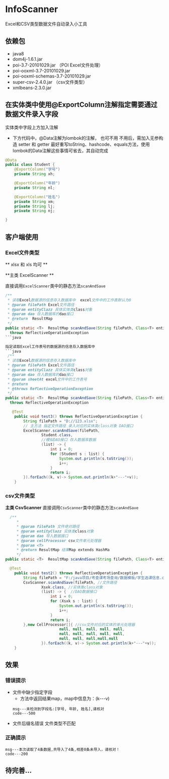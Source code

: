 # InfoScanner
Excel和CSV类型数据文件自动录入小工具
## 依赖包
- java8
- dom4j-1.6.1.jar
- poi-3.7-20101029.jar （POI Excel文件处理）
- poi-ooxml-3.7-20101029.jar
- poi-ooxml-schemas-3.7-20101029.jar
- super-csv-2.4.0.jar （csv文件类型）
- xmlbeans-2.3.0.jar

## 在实体类中使用@ExportColumn注解指定需要通过数据文件录入字段
实体类中字段上方加入注解 
- 下方代码中，@Data注解为lombok的注解，
也可不用 不用后，需加入无参构造 setter 和 getter 
最好重写toString、hashcode、equals方法，使用lombok的Data注解这些事情可省去，其自动完成

```java
@Data 
public class Student {
    @ExportColumn("学号")
    private String xh;

    @ExportColumn("年龄")
    private String nl;

    @ExportColumn("姓名")
    private String xm;
    private String lj;
    private String nj;

}
```

## 客户端使用
### Excel文件类型  
** xlsx 和 xls 均可 **

**主类 ExcelScanner **

直接调用`ExcelScanner`类中的静态方法`scanAndSave`

```java
/**
 * 读取Excel数据源的信息存入数据库中  excel文件中的工作表默认为0
 * @param filePath Excel文件路径
 * @param entityClazz 具体实体类class对象
 * @param dao 存入数据库的dao接口
 * @return  ResultMap
 */
public static <T>  ResultMap scanAndSave(String filePath, Class<T> entityClazz, SaveListDao<T> dao) 
  throws ReflectiveOperationException
```java

指定读取Excel工作表号的数据源的信息存入数据库中 
```java
 /**
 * 读取Excel数据源的信息存入数据库中
 * @param filePath Excel文件路径
 * @param entityClazz 具体实体类class对象
 * @param dao 存入数据库的dao接口
 * @param sheetAt excel文件中的工作表号
 * @return
 * @throws ReflectiveOperationException
 */
public static <T>  ResultMap scanAndSave(String filePath, Class<T> entityClazz, SaveListDao<T> dao, int sheetAt) 
  throws ReflectiveOperationException

```

```java
   @Test
    public void test3() throws ReflectiveOperationException {
        String filePath = "D://123.xlsx";
        // 主方法 指定文件路径 录入对应的实体类class对象 DAO接口
        ExcelScanner.scanAndSave(filePath,
                Student.class,
                //模拟DAO接口 存入数据库数据
                (list) -> {
                    int i = 0;
                    for (Student s : list) {
                        System.out.println(s.toString());
                        i++;
                    }
                    return i;
        }).forEach((k, v)-> System.out.println(k+"---"+v));
    }
```
### csv文件类型
**主类 CsvScanner**
直接调用`CsvScanner`类中的静态方法`scanAndSave`
```java
  /**
	 *
	 * @param filePath 文件绝对路径
	 * @param entityClazz 实体类class对象
	 * @param dao 导入数据接口
	 * @param cellProcessor csv文件单元处理器
	 * @param <T>
	 * @return ResultMap 结果Map extends HashMa
	 */
public static <T>  ResultMap scanAndSave(String filePath, Class<T> entityClazz, SaveListDao<T> dao, CellProcessor[] cellProcessor)
```

```java
  @Test
    public void test2() throws ReflectiveOperationException {
        String filePath = "F:/java项目/考查课考场查询/数据模板/学生选课信息.csv";
        CsvScanner.scanAndSave(filePath, //文件路径
                Xsxk.class, //实体类class对象
                (list) -> {  //DAO数据接口
                    int i = 0;
                    for (Xsxk s : list) {
                        System.out.println(s.toString());
                        i++;
                    }
                    return i;
        },new CellProcessor[]{ //csv文件对应的实体的单元处理器
                        null, null, null, null, null,
                        null, null, null, null, null,
                        null, null, null,null,null
                }).forEach((k, v)-> System.out.println(k+"---"+v));
    }
```

## 效果

### 错误提示
- 文件中缺少指定字段
  - 方法中返回结果map，map中信息为：(k---v)
  ```
  msg---未检测到字段名:[学号, 年龄, 姓名],请核对
  code---500
  ```
- 文件后缀名错误 文件类型不匹配

### 正确提示
```
msg---本次读取了4条数据,共导入了4条,相差0条未导入，请核对！
code---200
```
## 待完善...
